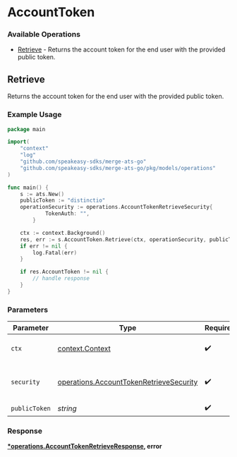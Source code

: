 # AccountToken

### Available Operations

* [Retrieve](#retrieve) - Returns the account token for the end user with the provided public token.

## Retrieve

Returns the account token for the end user with the provided public token.

### Example Usage

```go
package main

import(
	"context"
	"log"
	"github.com/speakeasy-sdks/merge-ats-go"
	"github.com/speakeasy-sdks/merge-ats-go/pkg/models/operations"
)

func main() {
    s := ats.New()
    publicToken := "distinctio"
    operationSecurity := operations.AccountTokenRetrieveSecurity{
            TokenAuth: "",
        }

    ctx := context.Background()
    res, err := s.AccountToken.Retrieve(ctx, operationSecurity, publicToken)
    if err != nil {
        log.Fatal(err)
    }

    if res.AccountToken != nil {
        // handle response
    }
}
```

### Parameters

| Parameter                                                                                          | Type                                                                                               | Required                                                                                           | Description                                                                                        |
| -------------------------------------------------------------------------------------------------- | -------------------------------------------------------------------------------------------------- | -------------------------------------------------------------------------------------------------- | -------------------------------------------------------------------------------------------------- |
| `ctx`                                                                                              | [context.Context](https://pkg.go.dev/context#Context)                                              | :heavy_check_mark:                                                                                 | The context to use for the request.                                                                |
| `security`                                                                                         | [operations.AccountTokenRetrieveSecurity](../../models/operations/accounttokenretrievesecurity.md) | :heavy_check_mark:                                                                                 | The security requirements to use for the request.                                                  |
| `publicToken`                                                                                      | *string*                                                                                           | :heavy_check_mark:                                                                                 | N/A                                                                                                |


### Response

**[*operations.AccountTokenRetrieveResponse](../../models/operations/accounttokenretrieveresponse.md), error**

